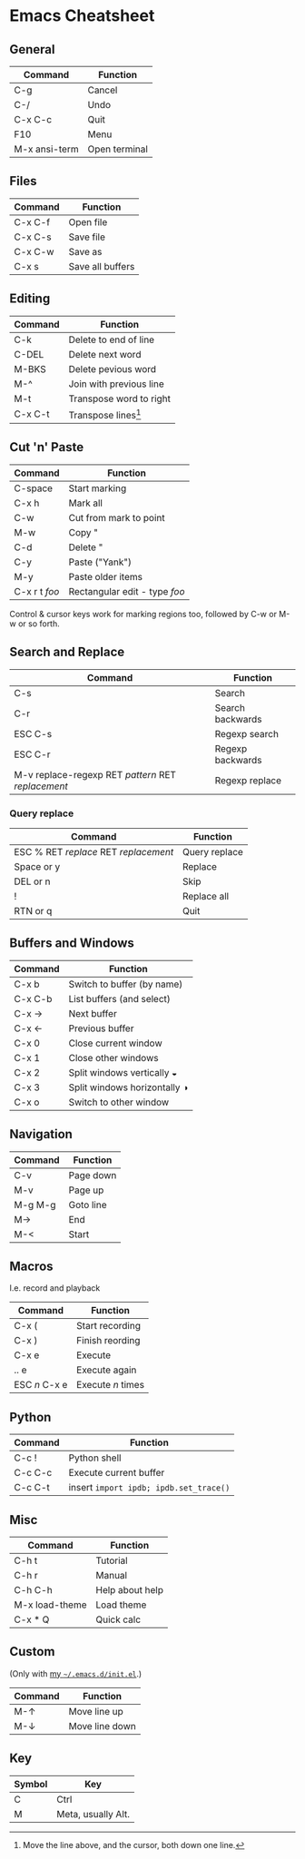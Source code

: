 # Emacs Cheatsheet

## General

|**Command**|**Function**|
|-|-|
|C-g|Cancel|
|C-/|Undo|
|C-x C-c|Quit|
|F10|Menu|
|M-x ansi-term|Open terminal|

## Files

|**Command**|**Function**|
|-|-|
|C-x C-f|Open file|
|C-x C-s|Save file|
|C-x C-w|Save as|
|C-x s|Save all buffers|

## Editing

|**Command**|**Function**|
|-|-|
|C-k|Delete to end of line|
|C-DEL|Delete next word|
|M-BKS|Delete pevious word|
|M-^|Join with previous line|
|M-t|Transpose word to right|
|C-x C-t|Transpose lines[^1]|

## Cut 'n' Paste

|**Command**|**Function**|
|-|-|
|C-space|Start marking|
|C-x h|Mark all|
|C-w|Cut from mark to point|
|M-w|Copy "|
|C-d|Delete "|
|C-y|Paste ("Yank")|
|M-y|Paste older items|
|C-x r t *foo*|Rectangular edit - type *foo*| 

Control & cursor keys work for marking regions too, followed by C-w or M-w or so forth.

## Search and Replace

|**Command**|**Function**|
|-|-|
|C-s|Search|
|C-r|Search backwards|
|ESC C-s|Regexp search|
|ESC C-r|Regexp backwards|
|M-v replace-regexp RET *pattern* RET *replacement*|Regexp replace|

### Query replace

|**Command**|**Function**|
|-|-|
|ESC % RET *replace* RET *replacement*|Query replace|
|Space or y|Replace|
|DEL or n|Skip|
|!|Replace all|
|RTN or q|Quit|

## Buffers and Windows

|**Command**|**Function**|
|-|-|
|C-x b|Switch to buffer (by name)|
|C-x C-b|List buffers (and select)|
|C-x →|Next buffer|
|C-x ←|Previous buffer|
|C-x 0|Close current window|
|C-x 1|Close other windows|
|C-x 2|Split windows vertically ◒|
|C-x 3|Split windows horizontally ◑|
|C-x o|Switch to other window|

## Navigation

|**Command**|**Function**|
|-|-|
|C-v|Page down|
|M-v|Page up|
|M-g M-g|Goto line|
|M->|End|
|M-<|Start|

## Macros

I.e. record and playback

|**Command**|**Function**|
|-|-|
|C-x (|Start recording|
|C-x )|Finish reording|
|C-x e|Execute|
|.. e|Execute again|
|ESC *n* C-x e|Execute *n* times|

## Python

|**Command**|**Function**|
|-|-|
|C-c !|Python shell|
|C-c C-c|Execute current buffer|
|C-c C-t|insert `import ipdb; ipdb.set_trace()`|

## Misc

|**Command**|**Function**|
|-|-|
|C-h t|Tutorial|
|C-h r|Manual|
|C-h C-h|Help about help|
|M-x load-theme|Load theme|
|C-x * Q|Quick calc|

## Custom

(Only with [my `~/.emacs.d/init.el`](https://gist.github.com/brunns/0e2f82f110c499b308e03f7cc34250b8).)

|**Command**|**Function**|
|-|-|
|M-↑|Move line up|
|M-↓|Move line down|

## Key

|**Symbol**|**Key**|
|-|-|
|C|Ctrl|
|M|Meta, usually Alt.|

[^1]: Move the line above, and the cursor, both down one line.
